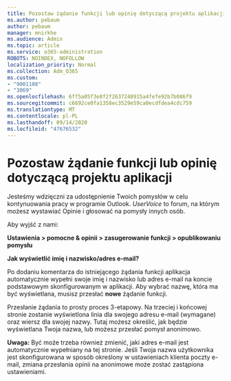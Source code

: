 ```yaml
---
title: Pozostaw żądanie funkcji lub opinię dotyczącą projektu aplikacji
ms.author: pebaum
author: pebaum
manager: mnirkhe
ms.audience: Admin
ms.topic: article
ms.service: o365-administration
ROBOTS: NOINDEX, NOFOLLOW
localization_priority: Normal
ms.collection: Adm_O365
ms.custom:
- "9001108"
- "3069"
ms.openlocfilehash: 6ff5a05f3e8f2f2637248915a4fefe92b7b086f9
ms.sourcegitcommit: c6692ce0fa1358ec3529e59ca0ecdfdea4cdc759
ms.translationtype: MT
ms.contentlocale: pl-PL
ms.lasthandoff: 09/14/2020
ms.locfileid: "47676532"
---
```

# <a name="leave-a-feature-request-or-feedback-on-app-design"></a>Pozostaw żądanie funkcji lub opinię dotyczącą projektu aplikacji

Jesteśmy wdzięczni za udostępnienie Twoich pomysłów w celu kontynuowania pracy w programie Outlook. *UserVoice* to forum, na którym możesz wystawiać Opinie i głosować na pomysły innych osób.  

Aby wyjść z nami: 

**Ustawienia > pomocne & opinii > zasugerowanie funkcji > opublikowaniu pomysłu** 

**Jak wyświetlić imię i nazwisko/adres e-mail?**

Po dodaniu komentarza do istniejącego żądania funkcji aplikacja automatycznie wypełni swoje imię i nazwisko lub adres e-mail na koncie podstawowym skonfigurowanym w aplikacji. Aby wybrać nazwę, która ma być wyświetlana, musisz przesłać **nowe** żądanie funkcji. 

Przesłanie żądania to prosty proces 3-etapowy. Na trzeciej i końcowej stronie zostanie wyświetlona linia dla swojego adresu e-mail (wymagane) oraz wiersz dla swojej nazwy. Tutaj możesz określić, jak będzie wyświetlana Twoja nazwa, lub możesz przesłać pomysł anonimowo. 

**Uwaga:** Być może trzeba również zmienić, jaki adres e-mail jest automatycznie wypełniany na tej stronie. Jeśli Twoja nazwa użytkownika jest skonfigurowana w sposób określony w ustawieniach klienta poczty e-mail, zmiana przesłania opinii na anonimowe może zostać zastąpiona ustawieniami. 
